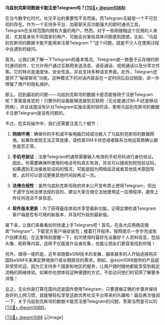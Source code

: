 **乌兹别克斯坦数据卡能注册Telegram吗？[[TG💪+ @esim1088](https://t.me/s/esim1088)]**

在当今数字化时代，社交平台的重要性不言而喻，而Telegram无疑是一个不可忽视的存在。作为一个支持多平台、加密聊天且功能强大的即时通讯工具，Telegram在全球范围内拥有大量的用户。然而，对于一些刚接触这个应用的人来说，尤其是身处不同国家的用户，可能会对某些具体问题感到困惑。比如，“乌兹别克斯坦的数据卡能不能用来注册Telegram？”这个问题，就是不少人在使用过程中会遇到的疑问。

首先，让我们来了解一下Telegram的基本情况。Telegram是一款基于云存储的即时通讯软件，它允许用户通过互联网发送消息、语音通话、视频通话以及分享文件等。它的特点是速度快、安全性高，并且支持多种语言界面。此外，Telegram还提供了“秘密聊天”功能，这种模式下的对话内容会在一定时间后自动销毁，进一步增强了用户的隐私保护。

那么，回到最初的问题——乌兹别克斯坦的数据卡是否能够用于注册Telegram呢？答案是肯定的！只要你的设备能够连接到互联网（无论是通过Wi-Fi还是移动网络），并且该国没有针对Telegram实施全面封锁的话，使用乌兹别克斯坦的数据卡注册Telegram是没有问题的。

不过，在实际操作中，我们还需要注意几个细节：

1. **网络环境**：确保你的手机或平板电脑已经成功接入了乌兹别克斯坦的数据网络。如果你发现无法正常连接，请检查SIM卡状态或者联系当地运营商确认服务是否正常。

2. **手机号验证**：注册Telegram时通常需要输入有效的手机号码进行身份验证。因此，你需要确保所使用的电话号码真实有效，并且可以接收到短信验证码。如果遇到无法接收验证码的情况，可能是因为网络延迟或者其他技术原因导致，此时可以尝试更换其他时间段再试一次。

3. **法律合规性**：虽然乌兹别克斯坦政府并未公开宣布禁止使用Telegram，但出于遵守当地法律法规的目的，建议大家合理合法地使用这一应用程序，避免上传任何违法不良信息。

4. **软件版本更新**：为了获得最佳体验并享受最新功能，记得定期检查Telegram客户端是否有可用的新版本，并及时升级到最新版。

接下来，让我们来看看如何快速上手Telegram吧！首先，在各大应用商店搜索“Telegram”，下载官方客户端安装包；接着打开程序，按照提示一步步完成账户创建流程。在这里特别提醒一下，初次使用时最好先设置好个人资料信息，包括头像、昵称等内容，这样不仅能提升自身形象，也能让朋友们更容易找到你哦！

另外，值得一提的是，近年来随着eSIM技术的发展，越来越多的人开始选择购买国际eSIM卡来满足跨境旅行或长期居住的需求。例如，@esim1088提供的产品就非常受欢迎，因为它支持多个国家和地区的服务，让用户随时随地都能享受到稳定流畅的网络体验。如果你也想体验这种便捷的方式，不妨访问他们的官网了解更多详情！

总之，无论你是打算在国内还是国外使用Telegram，只要遵循正确的步骤并保持良好的上网习惯，就能够轻松享受这款优秀社交平台带来的乐趣啦！最后再次强调一下，关于乌兹别克斯坦的数据卡能否注册Telegram的问题，答案当然是可以的[[TG💪+ @esim1088](https://t.me/s/esim1088)]。

[[TG💪+ @esim1088](https://t.me/s/esim1088) ![Image](https://i.postimg.cc/4NQfJmqS/Snipaste-2025-05-13-00-14-12.png)]